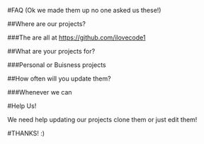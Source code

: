 #FAQ (Ok we made them up no one asked us these!)

##Where are our projects?

###The are all at https://github.com/ilovecode1

##What are your projects for?

###Personal or Buisness projects

##How often will you update them?

###Whenever we can

#Help Us!

We need help updating our projects clone them or just edit them!

#THANKS! :)
